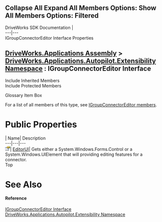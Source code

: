 Collapse All Expand All Members Options: Show All  Members Options: Filtered   
---  
DriveWorks SDK Documentation  |   
---|---  
IGroupConnectorEditor Interface Properties   
  
[DriveWorks.Applications Assembly](topic13.md) > [DriveWorks.Applications.Autopilot.Extensibility Namespace](topic1633.md) : IGroupConnectorEditor Interface  
---  
  
Include Inherited Members    
Include Protected Members    


Glossary Item Box

For a list of all members of this type, see [IGroupConnectorEditor members](topic1717.md).

# Public Properties

| Name| Description  
---|---|---  
![ Property](dotnetimages/Property.gif)| [EditorUI](topic1723.md)| Gets either a System.Windows.Forms.Control or a System.Windows.UIElement that will providing editing features for a connector.   
Top

# See Also

#### Reference

[IGroupConnectorEditor Interface](topic1716.md)   
[DriveWorks.Applications.Autopilot.Extensibility Namespace](topic1633.md)


